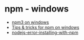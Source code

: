 # npm - windows

- [npm3 on windows](https://catalystcode.github.io/case-studies/2015/09/30/npm3-windows.html)
- [Tips & tricks for npm on windows](https://github.com/microsoft/nodejs-guidelines)
- [nodejs-error-installing-with-npm](http://stackoverflow.com/questions/21365714/nodejs-error-installing-with-npm)

